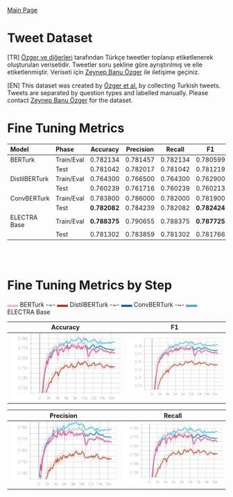 
[Main Page](../../README.md)

# Tweet Dataset

[TR] [Özger ve diğerleri](https://www.researchgate.net/publication/269270054_Question_identification_on_Turkish_tweets) tarafından Türkçe tweetler toplanıp etiketlenerek oluşturulan verisetidir. Tweetler soru şekline göre ayrıştırılmış ve elle etiketlenmiştir. Veriseti için [Zeynep Banu Özger](https://akademik.ksu.edu.tr/Default.aspx?kod=RPiLQi1MpsC/kKBGpozQCS2FGrgd3NQFollrxZSvQkI=) ile iletişime geçiniz.

[EN] This dataset was created by [Özger et al.](https://www.researchgate.net/publication/269270054_Question_identification_on_Turkish_tweets) by collecting Turkish tweets. Tweets are separated by question types and labelled manually. Please contact [Zeynep Banu Özger](https://akademik.ksu.edu.tr/Default.aspx?kod=RPiLQi1MpsC/kKBGpozQCS2FGrgd3NQFollrxZSvQkI=) for the dataset.

# Fine Tuning Metrics

Model         | Phase       | Accuracy    |  Precision   | Recall        | F1
:-------------|:------------|:-----------:|:------------:|:-------------:|:-------:|
BERTurk       | Train/Eval  | 0.782134    |  0.781457    | 0.782134      | 0.780599
<br/>         | Test        | 0.781042    |  0.782017    | 0.781042      | 0.781219
DistilBERTurk | Train/Eval  | 0.764300    |  0.766500    | 0.764300      | 0.762900
<br/>         | Test        | 0.760239    |  0.761716    | 0.760239      | 0.760213
ConvBERTurk   | Train/Eval  | 0.783800    |  0.786000    | 0.782000      | 0.781900
<br/>         | Test        | <b>0.782082 |  0.784239    | 0.782082      | <b>0.782424
ELECTRA Base  | Train/Eval  | <b>0.788375 |  0.790655    | 0.788375      | <b>0.787725
<br/>         | Test        | 0.781302    |  0.783859    | 0.781302      | 0.781766

<br/>
<br/>

# Fine Tuning Metrics by Step

<img src="../../placeholders/235_45_108.png" width="5%" /> BERTurk
-~- 
<img src="../../placeholders/195_45_18.png" width="5%" /> DistilBERTurk
-~- 
<img src="../../placeholders/0_108_179.png" width="5%" /> ConvBERTurk
-~- 
<img src="../../placeholders/45_179_235.png" width="5%" /> ELECTRA Base

Accuracy                   |  F1
:-------------------------:|:-------------------------:
<img src="../../images/qd-tweet/tweet_eval_accuracy.svg" width="100%" />  |  <img src="../../images/qd-tweet/tweet_eval_f1.svg" width="100%" />

Precision                  |  Recall
:-------------------------:|:-------------------------:
<img src="../../images/qd-tweet/tweet_eval_precision.svg" width="100%" />  |  <img src="../../images/qd-tweet/tweet_eval_recall.svg" width="100%" />